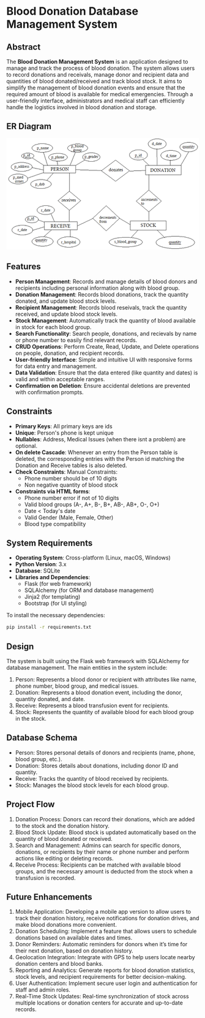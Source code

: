 # Blood Donation Database Management System

## Abstract

The **Blood Donation Management System** is an application designed to manage and track the process of blood donation. The system allows users to record donations and receivals, manage donor and recipient data and quantities of blood donated/received and track blood stock. It aims to simplify the management of blood donation events and ensure that the required amount of blood is available for medical emergencies. Through a user-friendly interface, administrators and medical staff can efficiently handle the logistics involved in blood donation and storage.

## ER Diagram
![Local image](./images/er.png)

## Features

- **Person Management**: Records and manage details of blood donors and recipients including personal information along with blood group.
- **Donation Management**: Records blood donations, track the quantity donated, and update blood stock levels.
- **Recipient Management**: Records blood reseivals, track the quantity received, and update blood stock levels.
- **Stock Management**: Automatically track the quantity of blood available in stock for each blood group.
- **Search Functionality**: Search people, donations, and recievals by name or phone number to easily find relevant records.
- **CRUD Operations**: Perform Create, Read, Update, and Delete operations on people, donation, and recipient records.
- **User-friendly Interface**: Simple and intuitive UI with responsive forms for data entry and management.
- **Data Validation**: Ensure that the data entered (like quantity and dates) is valid and within acceptable ranges.
- **Confirmation on Deletion**: Ensure accidental deletions are prevented with confirmation prompts.

## Constraints

- **Primary Keys**: All primary keys are ids
- **Unique**: Person's phone is kept unique
- **Nullables**: Address, Medical Issues (when there isnt a problem) are optional.
- **On delete Cascade**: Whenever an entry from the Person table is deleted, the corresponding entries with the Person id matching the Donation and Receive tables is also deleted.
- **Check Constraints**: Manual Constraints:
  - Phone number should be of 10 digits
  - Non negative quantity of blood stock
- **Constraints via HTML forms**:
  - Phone number error if not of 10 digits
  - Valid blood groups (A-, A+, B-, B+, AB-, AB+, O-, O+)
  - Date < Today's date
  - Valid Gender (Male, Female, Other)
  - Blood type compatibility

## System Requirements

- **Operating System**: Cross-platform (Linux, macOS, Windows)
- **Python Version**: 3.x
- **Database**: SQLite
- **Libraries and Dependencies**:
  - Flask (for web framework)
  - SQLAlchemy (for ORM and database management)
  - Jinja2 (for templating)
  - Bootstrap (for UI styling)

To install the necessary dependencies:
```bash
pip install -r requirements.txt
```

## Design
The system is built using the Flask web framework with SQLAlchemy for database management. The main entities in the system include:

1. Person: Represents a blood donor or recipient with attributes like name, phone number, blood group, and medical issues.
2. Donation: Represents a blood donation event, including the donor, quantity donated, and date.
3. Receive: Represents a blood transfusion event for recipients.
4. Stock: Represents the quantity of available blood for each blood group in the stock.

## Database Schema
- Person: Stores personal details of donors and recipients (name, phone, blood group, etc.).
- Donation: Stores details about donations, including donor ID and quantity.
- Receive: Tracks the quantity of blood received by recipients.
- Stock: Manages the blood stock levels for each blood group.

## Project Flow
1. Donation Process: Donors can record their donations, which are added to the stock and the donation history.
2. Blood Stock Update: Blood stock is updated automatically based on the quantity of blood donated or received.
3. Search and Management: Admins can search for specific donors, donations, or recipients by their name or phone number and perform actions like editing or deleting records.
4. Receive Process: Recipients can be matched with available blood groups, and the necessary amount is deducted from the stock when a transfusion is recorded.

## Future Enhancements
1. Mobile Application: Developing a mobile app version to allow users to track their donation history, receive notifications for donation drives, and make blood donations more convenient.
2. Donation Scheduling: Implement a feature that allows users to schedule donations based on available dates and times.
3. Donor Reminders: Automatic reminders for donors when it’s time for their next donation, based on donation history.
4. Geolocation Integration: Integrate with GPS to help users locate nearby donation centers and blood banks.
5. Reporting and Analytics: Generate reports for blood donation statistics, stock levels, and recipient requirements for better decision-making.
6. User Authentication: Implement secure user login and authentication for staff and admin roles.
7. Real-Time Stock Updates: Real-time synchronization of stock across multiple locations or donation centers for accurate and up-to-date records.